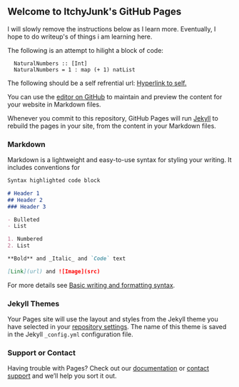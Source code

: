 ## Welcome to ItchyJunk's GitHub Pages

I will slowly remove the instructions below as I learn more. Eventually, I hope to do writeup's of things i am learning here.

The following is an attempt to hilight a block of code:
``` 
  NaturalNumbers :: [Int]
  NaturalNumbers = 1 : map (+ 1) natList
```

The following should be a self refrential url:
[Hyperlink to self.](https://itchyjunk.github.io/LearnPages/)

You can use the [editor on GitHub](https://github.com/ItchyJunk/LearnPages/edit/gh-pages/index.md) to maintain and preview the content for your website in Markdown files.

Whenever you commit to this repository, GitHub Pages will run [Jekyll](https://jekyllrb.com/) to rebuild the pages in your site, from the content in your Markdown files.

### Markdown

Markdown is a lightweight and easy-to-use syntax for styling your writing. It includes conventions for

```markdown
Syntax highlighted code block

# Header 1
## Header 2
### Header 3

- Bulleted
- List

1. Numbered
2. List

**Bold** and _Italic_ and `Code` text

[Link](url) and ![Image](src)
```

For more details see [Basic writing and formatting syntax](https://docs.github.com/en/github/writing-on-github/getting-started-with-writing-and-formatting-on-github/basic-writing-and-formatting-syntax).

### Jekyll Themes

Your Pages site will use the layout and styles from the Jekyll theme you have selected in your [repository settings](https://github.com/ItchyJunk/LearnPages/settings/pages). The name of this theme is saved in the Jekyll `_config.yml` configuration file.

### Support or Contact

Having trouble with Pages? Check out our [documentation](https://docs.github.com/categories/github-pages-basics/) or [contact support](https://support.github.com/contact) and we’ll help you sort it out.
